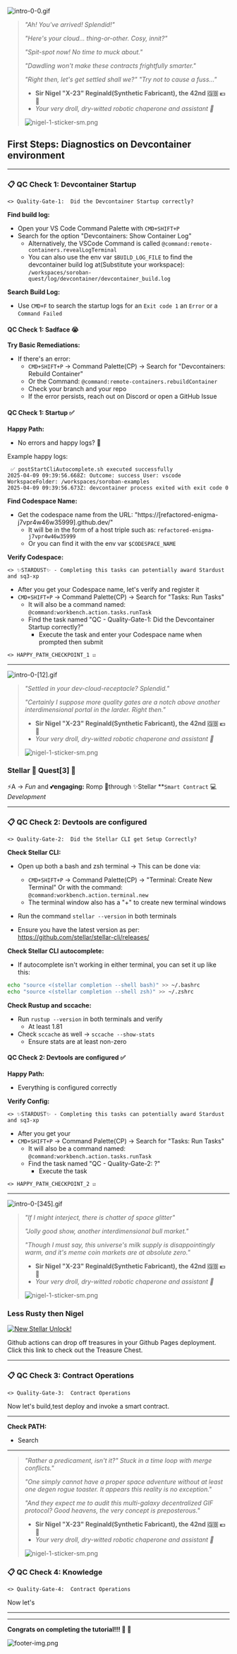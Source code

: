 ![intro-0-0.gif](intro-0-[0].gif)

> _"Ah! You've arrived!  Splendid!"_
>
> _"Here's your cloud... thing-or-other. Cosy, innit?"_
>
> _"Spit-spot now!  No time to muck about."_
>
> _"Dawdling won't make these contracts frightfully smarter."_
>
> _"Right then, let's get settled shall we?"_
> _"Try not to cause a fuss..."_
>
> - **Sir Nigel "X-23" Reginald(Synthetic Fabricant), the 42nd 🇬🇧 💷 🍻**
> - _Your very droll, dry-witted robotic chaperone and assistant 🤖_
>
> ![nigel-1-sticker-sm.png](nigel-1-sticker-sm.png)

## First Steps: Diagnostics on Devcontainer environment

----

### 📋 QC Check 1:  Devcontainer Startup

```
<> Quality-Gate-1:  Did the Devcontainer Startup correctly?
```

**Find build log:**

- Open your VS Code Command Palette with `CMD+SHIFT+P`
- Search for the option "Devcontainers:  Show Container Log"
	- Alternatively, the VSCode Command is called `@command:remote-containers.revealLogTerminal`
	- You can also use the env var `$BUILD_LOG_FILE` to
	  find the devcontainer build log at(Substitute your workspace):
	  `/workspaces/soroban-quest/log/devcontainer/devcontainer_build.log`

**Search Build Log:**

- Use `CMD+F` to search the startup logs for an `Exit code 1` an `Error` or a `Command Failed`

#### QC Check 1: Sadface 😭

**Try Basic Remediations:**

- If there's an error:
	- `CMD+SHIFT+P` -> Command Palette(CP) -> Search for "Devcontainers: Rebuild Container"
	- Or the Command:  `@command:remote-containers.rebuildContainer`
	- Check your branch and your repo
	- If the error persists, reach out on Discord or open a GitHub Issue

#### QC Check 1: Startup ✅

**Happy Path:**

- No errors and happy logs? 🙌

Example happy logs:

```
 ✅ postStartCliAutocomplete.sh executed successfully
2025-04-09 09:39:56.668Z: Outcome: success User: vscode WorkspaceFolder: /workspaces/soroban-examples
2025-04-09 09:39:56.673Z: devcontainer process exited with exit code 0
```

**Find Codespace Name:**

- Get the codespace name from the URL:  "https://[refactored-enigma-j7vpr4w46w35999].github.dev/"
	- It will be in the form of a host triple such as: `refactored-enigma-j7vpr4w46w35999`
	- Or you can find it with the env var `$CODESPACE_NAME`

**Verify Codespace:**

```
<> ✨STARDUST✨ - Completing this tasks can potentially award Stardust and sq3-xp
```

- After you get your Codespace name, let's verify and register it
- `CMD+SHIFT+P` -> Command Palette(CP) -> Search for "Tasks: Run Tasks"
	- It will also be a command named: `@command:workbench.action.tasks.runTask`
	- Find the task named "QC - Quality-Gate-1:  Did the Devcontainer Startup correctly?"
		- Execute the task and enter your Codespace name when prompted then submit

```
<> HAPPY_PATH_CHECKPOINT_1 ☑️ 
```

----

![intro-0-[12].gif](intro-0-%5B12%5D.gif)

> _"Settled in your dev-cloud-receptacle? Splendid."_
>
> _"Certainly I suppose more quality gates are a notch above_
> _another interdimensional portal in the larder. Right then."_
>
> - **Sir Nigel "X-23" Reginald(Synthetic Fabricant), the 42nd 🇬🇧 💷 🍻**
> - _Your very droll, dry-witted robotic chaperone and assistant 🤖_
>
> ![nigel-1-sticker-sm.png](nigel-1-sticker-sm.png)

### Stellar 💫 **Quest[3]** 🌟

⚡️A -> _Fun_ and 💕**engaging:** Romp 💃through
✨Stellar **`Smart Contract` 💻 _Development_

----

### 📋 QC Check 2:  Devtools are configured

```
<> Quality-Gate-2:  Did the Stellar CLI get Setup Correctly?
```

**Check Stellar CLI:**

- Open up both a bash and zsh terminal -> This can be done via:
	- `CMD+SHIFT+P` -> Command Palette(CP) -> "Terminal: Create New Terminal"
	  Or with the command:  `@command:workbench.action.terminal.new`
	- The terminal window also has a "+" to create new terminal windows

- Run the command `stellar --version` in both terminals
- Ensure you have the latest version as per:  https://github.com/stellar/stellar-cli/releases/

**Check Stellar CLI autocomplete:**

- If autocomplete isn't working in either terminal, you can set it up like this:

```bash
echo "source <(stellar completion --shell bash)" >> ~/.bashrc
echo "source <(stellar completion --shell zsh)" >> ~/.zshrc
```

**Check Rustup and sccache:**

- Run `rustup --version` in both terminals and verify
	- At least 1.81
- Check `sccache` as well -> `sccache --show-stats`
	- Ensure stats are at least non-zero

#### QC Check 2:  Devtools are configured ✅

**Happy Path:**

- Everything is configured correctly

**Verify Config:**

```
<> ✨STARDUST✨ - Completing this tasks can potentially award Stardust and sq3-xp
```

- After you get your
- `CMD+SHIFT+P` -> Command Palette(CP) -> Search for "Tasks: Run Tasks"
	- It will also be a command named: `@command:workbench.action.tasks.runTask`
	- Find the task named "QC - Quality-Gate-2:  ?"
		- Execute the task

```
<> HAPPY_PATH_CHECKPOINT_2 ☑️
```

---


![intro-0-[345].gif](intro-0-%5B345%5D.gif)

> _"If I might interject, there is chatter of space glitter"_
>
> _"Jolly good show, another interdimensional bull market."_
>
> _"Though I must say, this universe's milk supply is disappointingly warm,
> and it's meme coin markets are at absolute zero."_
>
>
> - **Sir Nigel "X-23" Reginald(Synthetic Fabricant), the 42nd 🇬🇧 💷 🍻**
> - _Your very droll, dry-witted robotic chaperone and assistant 🤖_
>
> ![nigel-1-sticker-sm.png](nigel-1-sticker-sm.png)

### Less Rusty then Nigel

<style>
.svg:hover {
  filter: invert(5%) sepia(5%) saturate(100%) hue-rotate(180deg) brightness(100%) contrast(100%);
  cursor: pointer;
}
</style>

<a class="svg" href="https://anataliocs.github.io/Stellar-Quest-3-Jekyll/about/" >
<img class="svg" src="../../assets/stellarbox.svg" alt="New Stellar Unlock!">
</a><br/>

Github actions can drop off treasures in your Github Pages deployment. Click this link to check out the Treasure
Chest.

----

### 📋 QC Check 3:  Contract Operations

```
<> Quality-Gate-3:  Contract Operations
```

Now let's build,test deploy and invoke a smart contract.

----

**Check PATH:**

- Search

----



> _"Rather a predicament, isn't it?"  Stuck in a time loop with merge conflicts."_
>
> _"One simply cannot have a proper space adventure without at_
> _least one degen rogue toaster. It appears this reality is no exception."_
>
> _"And they expect me to audit this multi-galaxy decentralized GIF protocol?_
> _Good heavens, the very concept is preposterous."_
>
> - **Sir Nigel "X-23" Reginald(Synthetic Fabricant), the 42nd 🇬🇧 💷 🍻**
> - _Your very droll, dry-witted robotic chaperone and assistant 🤖_
>
> ![nigel-1-sticker-sm.png](nigel-1-sticker-sm.png)

### 📋 QC Check 4:  Knowledge

```
<> Quality-Gate-4:  Contract Operations
```

Now let's


----


----

**Congrats on completing the tutorial!!! 👏 🎉**

![footer-img.png](../../assets/footer-img.png)
